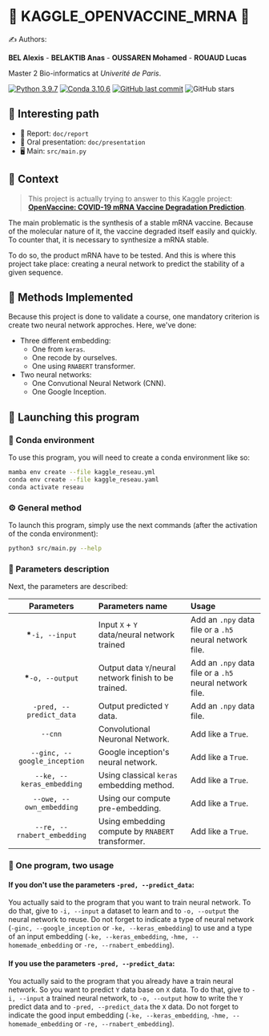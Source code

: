 # 🦙 KAGGLE_OPENVACCINE_MRNA 🦙

✍ Authors:

**BEL Alexis** - **BELAKTIB Anas** - **OUSSAREN Mohamed** - **ROUAUD Lucas**

Master 2 Bio-informatics at *Univerité de Paris*.

[![Python 3.9.7](https://img.shields.io/badge/python-%E2%89%A5_3.9.7-blue.svg)](https://www.python.org/downloads/release/python-397/)
[![Conda 3.10.6](https://img.shields.io/badge/miniconda-%E2%89%A5_3.10.6-green.svg)](https://docs.conda.io/en/latest/miniconda.html)
[![GitHub last commit](https://img.shields.io/github/last-commit/FilouPlains/KAGGLE_OPENVACCINE_MRNA.svg)](https://github.com/FilouPlains/KAGGLE_OPENVACCINE_MRNA)
![GitHub stars](https://img.shields.io/github/stars/FilouPlains/KAGGLE_OPENVACCINE_MRNA.svg?style=social)

## 🔎 Interesting path
- 📑 Report: `doc/report`
- 📢 Oral presentation: `doc/presentation`
- 🖥 Main: `src/main.py`

## 🤔 Context

> This project is actually trying to answer to this Kaggle project: [**OpenVaccine: COVID-19 mRNA Vaccine Degradation Prediction**](https://www.kaggle.com/competitions/stanford-covid-vaccine).

The main problematic is the synthesis of a stable mRNA vaccine. Because of the molecular nature of it, the vaccine degraded itself easily and quickly. To counter that, it is necessary to synthesize a mRNA stable.

To do so, the product mRNA have to be tested. And this is where this project take place: creating a neural network to predict the stability of a given sequence.

## 🧐 Methods Implemented

Because this project is done to validate a course, one mandatory criterion is create two neural network approches. Here, we've done:
- Three different embedding:
  - One from `keras`.
  - One recode by ourselves.
  - One using `RNABERT` transformer.
- Two neural networks:
  - One Convutional Neural Network (CNN).
  - One Google Inception.

## 🚀 Launching this program

### 🐍 Conda environment

To use this program, you will need to create a conda environment like so:

```bash
mamba env create --file kaggle_reseau.yml
conda env create --file kaggle_reseau.yaml
conda activate reseau
```

### ⚙️ General method

To launch this program, simply use the next commands (after the activation of the conda environment):

```bash
python3 src/main.py --help
```

### 🔎 Parameters description

Next, the parameters are described:



|        **Parameters**        | **Parameters name**                                  | **Usage**                                               |
| :--------------------------: | :--------------------------------------------------- | :------------------------------------------------------ |
|     **\***`-i, --input`      | Input `X` + `Y` data/neural network trained          | Add an `.npy` data file or a `.h5` neural network file. |
|     **\***`-o, --output`     | Output data `Y`/neural network finish to be trained. | Add an `.npy` data file or a `.h5`   neural network file. |
|   `-pred, --predict_data`    | Output predicted `Y` data.                           | Add an `.npy` data file.                                |
|           `--cnn`            | Convolutional Neuronal Network.                      | Add like a `True`.                                      |
|`--ginc, --google_inception`  | Google inception's neural network.                   | Add like a `True`.                                      |
|  `--ke, --keras_embedding`   | Using classical `keras` embedding method.            | Add like a `True`.                                      |
|   `--owe, --own_embedding`   | Using our compute pre-embedding.                     | Add like a `True`.                                      |
| `--re, --rnabert_embedding`  | Using embedding compute by `RNABERT` transformer.    | Add like a `True`.                                      |

### 🧠 One program, two usage

#### **If you don't use the parameters `-pred, --predict_data`:**

You actually said to the program that you want to train neural network. To do that, give to `-i, --input` a dataset to learn and to `-o, --output` the neural network to reuse. Do not forget to indicate a type of neural network (`-ginc, --google_inception` or `-ke, --keras_embedding`) to use and a type of an input embedding (`-ke, --keras_embedding`, `-hme, --homemade_embedding` or `-re, --rnabert_embedding`).

#### **If you use the parameters `-pred, --predict_data`:**

You actually said to the program that you already have a train neural network. So you want to predict `Y` data base on `X` data. To do that, give to `-i, --input` a trained neural network, to `-o, --output` how to write the `Y` predict data and to `-pred, --predict_data` the `X` data. Do not forget to indicate the good input embedding (`-ke, --keras_embedding`, `-hme, --homemade_embedding` or `-re, --rnabert_embedding`).
